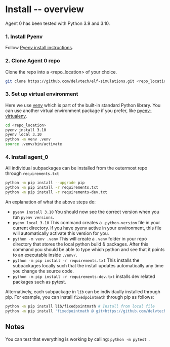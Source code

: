 # Install -- overview

Agent 0 has been tested with Python 3.9 and 3.10.

### 1. Install Pyenv

Follow [Pyenv install instructions](https://github.com/pyenv/pyenv#installation).

### 2. Clone Agent 0 repo

Clone the repo into a <repo_location> of your choice.
```bash
git clone https://github.com/delvtech/elf-simulations.git <repo_location>
```

### 3. Set up virtual environment

Here we use [venv](https://docs.python.org/3/library/venv.html) which is part of the built-in standard Python library. You can use another virtual environment package if you prefer, like [pyenv-virtualenv](https://github.com/pyenv/pyenv-virtualenv).

```bash
cd <repo_location>
pyenv install 3.10
pyenv local 3.10
python -m venv .venv
source .venv/bin/activate
```

### 4. Install agent_0

All individual subpackages can be installed from the outermost repo through `requirements.txt`

```bash
python -m pip install --upgrade pip
python -m pip install -r requirements.txt
python -m pip install -r requirements-dev.txt
```

An explanation of what the above steps do:
- `pyenv install 3.10` You should now see the correct version when you run `pyenv versions`.
- `pyenv local 3.10` This command creates a `.python-version` file in your current directory. If you have pyenv active in your environment, this file will automatically activate this version for you.
- `python -m venv .venv` This will create a `.venv` folder in your repo directory that stores the local python build & packages. After this command you should be able to type which python and see that it points to an executable inside `.venv/`.
- `python -m pip install -r requirements.txt` This installs the subpackages locally such that the install updates automatically any time you change the source code.
- `python -m pip install -r requirements-dev.txt` installs dev related packages such as pytest.

Alternatively, each subpackage in `lib` can be individaully installed through pip. For example, you can install `fixedpointmath` through pip as follows:
```bash
python -m pip install lib/fixedpointmath # Install from local file
python -m pip install 'fixedpointmath @ git+https://github.com/delvtech/agent_0.git/#subdirectory=lib/fixedpointmath' # Install from github
```


## Notes

You can test that everything is working by calling: `python -m pytest .`
